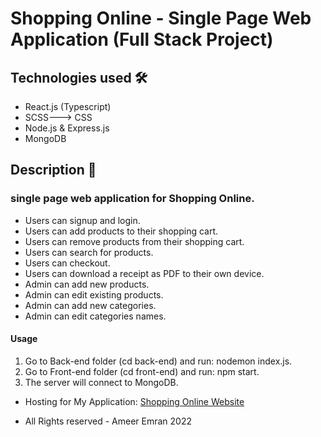 # Shopping Online - Single Page Web Application (Full Stack Project)

## Technologies used 🛠️

- React.js (Typescript)
- SCSS---> CSS
- Node.js & Express.js
- MongoDB

## Description 📝

### single page web application for Shopping Online.

- Users can signup and login.
- Users can add products to their shopping cart.
- Users can remove products from their shopping cart.
- Users can search for products.
- Users can checkout.
- Users can download a receipt as PDF to their own device.
- Admin can add new products.
- Admin can edit existing products.
- Admin can add new categories.
- Admin can edit categories names.

#### Usage

1. Go to Back-end folder (cd back-end) and run: nodemon index.js.
2. Go to Front-end folder (cd front-end) and run: npm start.
3. The server will connect to MongoDB.

- Hosting for My Application:
  <a href="https://shopping-online-project.herokuapp.com/login" target="_blank">Shopping Online Website</a>

- All Rights reserved - Ameer Emran 2022
